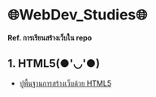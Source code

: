 # 🌐WebDev_Studies🌐
**Ref. การเรียนสร้างเว็บใน repo**
## 1. HTML5(●'◡'●)

- [ปูพื้นฐานการสร้างเว็บด้วย HTML5](https://www.youtube.com/watch?v=0hfeNPM7piw&t=314)
